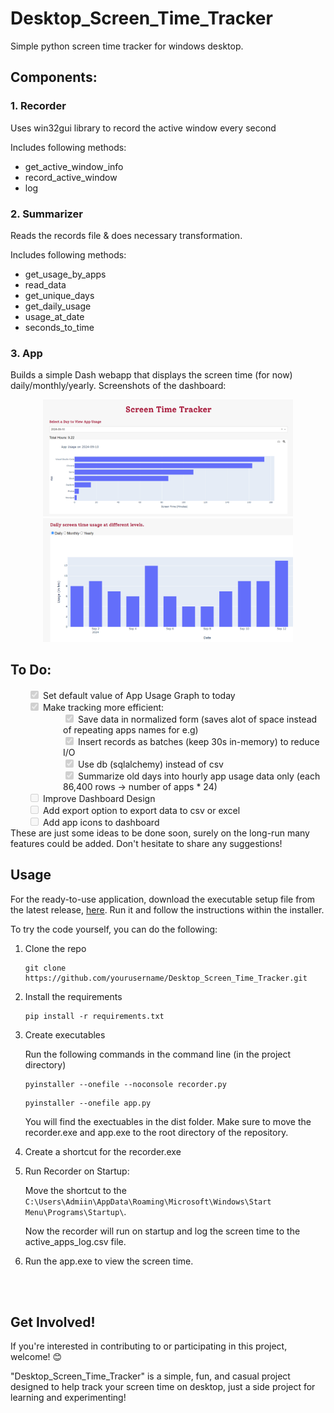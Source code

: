 # Desktop_Screen_Time_Tracker
Simple python screen time tracker for windows desktop.

## Components:
### 1. Recorder
Uses win32gui library to record the active window every second

Includes following methods:
- get_active_window_info
- record_active_window
- log

### 2. Summarizer
Reads the records file & does necessary transformation.

Includes following methods:
- get_usage_by_apps
- read_data
- get_unique_days
- get_daily_usage
- usage_at_date
- seconds_to_time

### 3. App
Builds a simple Dash webapp that displays the screen time (for now) daily/monthly/yearly.
Screenshots of the dashboard:
<br>

<p align="center">
  <img src="./dashboard1.png" alt="App Usage Dashboard" width="400"/>
  <img src="./dashboard2.png" alt="Daily Usage Dashboard" width="400"/>
</p>

## To Do:
<div style="margin-left: 2em;">
    <input type="checkbox" disabled checked> Set default value of App Usage Graph to today
    <br>
    <input type="checkbox" disabled checked> Make tracking more efficient:
        <br>
        <div style="margin-left: 4em;">
            <input type="checkbox" disabled checked> Save data in normalized form (saves alot of space instead of repeating apps names for e.g)
            <br>
            <input type="checkbox" disabled checked> Insert records as batches (keep 30s in-memory) to reduce I/O
            <br>
            <input type="checkbox" disabled checked> Use db (sqlalchemy) instead of csv
            <br>
            <input type="checkbox" disabled checked> Summarize old days into hourly app usage data only (each 86,400 rows -> number of apps * 24)
        </div>
    <input type="checkbox" disabled> Improve Dashboard Design
    <br>
    <input type="checkbox" disabled> Add export option to export data to csv or excel
    <br>
    <input type="checkbox" disabled> Add app icons to dashboard
</div>
These are just some ideas to be done soon, surely on the long-run many features could be added. Don't hesitate to share any suggestions!

## Usage
For the ready-to-use application, download the executable setup file from the latest release, [here](https://github.com/homanydata/Desktop_Screen_Time_Tracker/releases/tag/v0.1.0). Run it and follow the instructions within the installer.

To try the code yourself, you can do the following:

1. Clone the repo
    ```
    git clone https://github.com/yourusername/Desktop_Screen_Time_Tracker.git
    ```
2. Install the requirements
    ```
    pip install -r requirements.txt
    ```
3. Create executables

    Run the following commands in the command line (in the project directory)
    ```
    pyinstaller --onefile --noconsole recorder.py
    ```
    ```
    pyinstaller --onefile app.py
    ```
    You will find the exectuables in the dist folder. Make sure to move the recorder.exe and app.exe to the root directory of the repository.

4. Create a shortcut for the recorder.exe

5. Run Recorder on Startup:

    Move the shortcut to the `C:\Users\Admiin\AppData\Roaming\Microsoft\Windows\Start Menu\Programs\Startup\`.
    
    Now the recorder will run on startup and log the screen time to the active_apps_log.csv file.

6. Run the app.exe to view the screen time.

<br><br>
## Get Involved!
If you're interested in contributing to or participating in this project, welcome! 😊

"Desktop_Screen_Time_Tracker" is a simple, fun, and casual project designed to help track your screen time on desktop, just a side project for learning and experimenting!